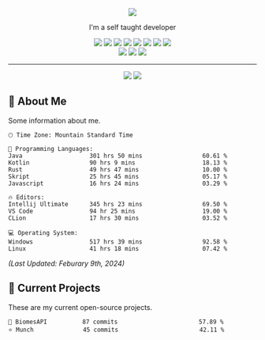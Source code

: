 <div align="center">
    <img src="https://readme-typing-svg.demolab.com?font=Fira+Code&duration=4500&pause=1000&center=true&random=false&width=380&lines=Hi%2C+I'm+Outspending">
    <p>I'm a self taught developer</p>
    <div>
        <img src="https://img.shields.io/badge/C%23-239120?style=for-the-badge&logo=c-sharp&logoColor=white">
        <img src="https://img.shields.io/badge/Python-3776AB?style=for-the-badge&logo=python&logoColor=white">
        <img src="https://img.shields.io/badge/TypeScript-007ACC?style=for-the-badge&logo=typescript&logoColor=white">
        <img src="https://img.shields.io/badge/Java-ED8B00?style=for-the-badge&logo=openjdk&logoColor=white">
        <img src="https://img.shields.io/badge/Rust-000000?style=for-the-badge&logo=rust&logoColor=white">
        <img src="https://img.shields.io/badge/React-20232A?style=for-the-badge&logo=react&logoColor=61DAFB">
        <img src="https://img.shields.io/badge/Tailwind_CSS-38B2AC?style=for-the-badge&logo=tailwind-css&logoColor=white">
        <img src="https://img.shields.io/badge/.NET-5C2D91?style=for-the-badge&logo=.net&logoColor=white">
    </div>
    <div>
        <img src="https://img.shields.io/badge/lua-%232C2D72.svg?style=for-the-badge&logo=lua&logoColor=white">
        <img src="https://img.shields.io/badge/yaml-%23ffffff.svg?style=for-the-badge&logo=yaml&logoColor=151515">
        <img src="https://img.shields.io/badge/kotlin-%237F52FF.svg?style=for-the-badge&logo=kotlin&logoColor=white">
    </div>
</div>

---

<div align="center">
    <img src="https://wakatime.com/badge/user/9efd7ad9-64d9-4fa4-82b5-aa02239fcbf9.svg">
    <img src="http://img.shields.io/badge/Profile%20Views-1527-blue">
</div>

## 🧐 About Me
Some information about me.
```text
🕑︎ Time Zone: Mountain Standard Time

💬 Programming Languages: 
Java                   301 hrs 50 mins                 60.61 % 
Kotlin                 90 hrs 9 mins                   18.13 % 
Rust                   49 hrs 47 mins                  10.00 % 
Skript                 25 hrs 45 mins                  05.17 % 
Javascript             16 hrs 24 mins                  03.29 % 

🔥 Editors: 
Intellij Ultimate      345 hrs 23 mins                 69.50 % 
VS Code                94 hr 25 mins                   19.00 % 
CLion                  17 hrs 30 mins                  03.52 %

💻 Operating System: 
Windows                517 hrs 39 mins                 92.58 % 
Linux                  41 hrs 18 mins                  07.42 %
```

*(Last Updated: Feburary 9th, 2024)* 
## 🎉 Current Projects
These are my current open-source projects.
```text
🧐 BiomesAPI          87 commits                       57.89 % 
⭐ Munch              45 commits                       42.11 % 
```
